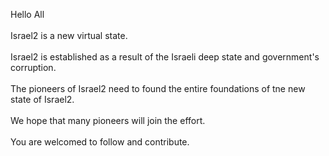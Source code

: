 Hello All<br>
<br>
Israel2 is a new virtual state.<br>
<br>
Israel2 is established as a result of the Israeli deep state and government's corruption.<br>
<br>
The pioneers of Israel2 need to found the entire foundations of tne new state of Israel2.<br>
<br>
We hope that many pioneers will join the effort.<br>
<br>
You are welcomed to follow and contribute.<br>
<br>
<!---
visr2/visr2 is a ✨ special ✨ repository because its `README.md` (this file) appears on your GitHub profile.
You can click the Preview link to take a look at your changes.
--->
